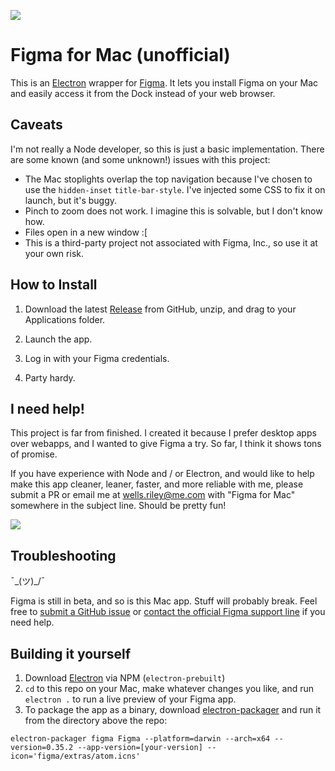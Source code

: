 ![](https://raw.githubusercontent.com/wr/figma-mac/master/extras/Example.png)

# Figma for Mac (unofficial)

This is an [Electron](https://github.com/atom/electron) wrapper for [Figma](https://figma.com). It lets you install Figma on your Mac and easily access it from the Dock instead of your web browser.

## Caveats

I'm not really a Node developer, so this is just a basic implementation. There are some known (and some unknown!) issues with this project:

- The Mac stoplights overlap the top navigation because I've chosen to use the `hidden-inset` `title-bar-style`. I've injected some CSS to fix it on launch, but it's buggy.
- Pinch to zoom does not work. I imagine this is solvable, but I don't know how.
- Files open in a new window :[
- This is a third-party project not associated with Figma, Inc., so use it at your own risk.

## How to Install

1. Download the latest [Release](https://github.com/wr/figma-mac/releases/) from GitHub, unzip, and drag to your Applications folder.

2. Launch the app.

3. Log in with your Figma credentials.

4. Party hardy.

## I need help!

This project is far from finished. I created it because I prefer desktop apps over webapps, and I wanted to give Figma a try. So far, I think it shows tons of promise.

If you have experience with Node and / or Electron, and would like to help make this app cleaner, leaner, faster, and more reliable with me, please submit a PR or email me at wells.riley@me.com with "Figma for Mac" somewhere in the subject line. Should be pretty fun!

![](http://wellsosaur.us/dzqG/figma-icon.png)

## Troubleshooting

¯\_(ツ)_/¯

Figma is still in beta, and so is this Mac app. Stuff will probably break. Feel free to [submit a GitHub issue](https://github.com/wr/figma-mac/issues) or [contact the official Figma support line](https://www.figma.com/contact) if you need help.

## Building it yourself

1. Download [Electron](https://github.com/atom/electron) via NPM (`electron-prebuilt`)
2. `cd` to this repo on your Mac, make whatever changes you like, and run `electron .` to run a live preview of your Figma app.
3. To package the app as a binary, download [electron-packager](https://github.com/maxogden/electron-packager) and run it from the directory above the repo:
```
electron-packager figma Figma --platform=darwin --arch=x64 --version=0.35.2 --app-version=[your-version] --icon='figma/extras/atom.icns'
```